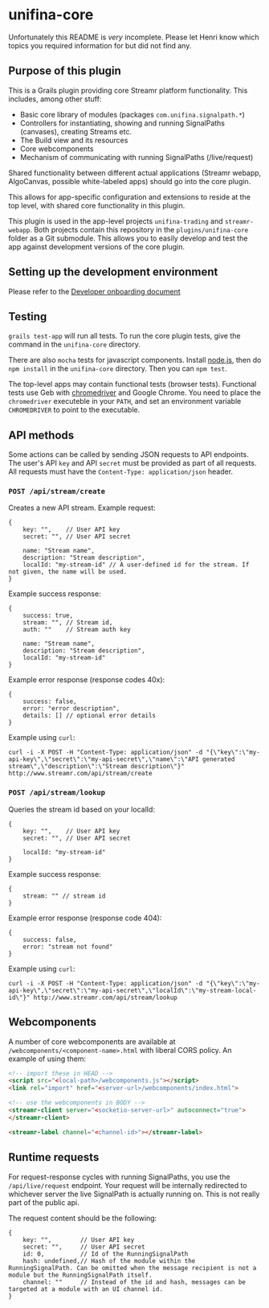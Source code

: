 # unifina-core

Unfortunately this README is *very* incomplete. Please let Henri know which topics you required information for but did not find any.

## Purpose of this plugin

This is a Grails plugin providing core Streamr platform functionality. This includes, among other stuff:

- Basic core library of modules (packages `com.unifina.signalpath.*`)
- Controllers for instantiating, showing and running SignalPaths (canvases), creating Streams etc.
- The Build view and its resources
- Core webcomponents
- Mechanism of communicating with running SignalPaths (/live/request)

Shared functionality between different actual applications (Streamr webapp, AlgoCanvas, possible white-labeled apps) should go into the core plugin.

This allows for app-specific configuration and extensions to reside at the top level, with shared core functionality in this plugin.

This plugin is used in the app-level projects `unifina-trading` and `streamr-webapp`. Both projects contain this repository in the `plugins/unifina-core` folder as a Git submodule. This allows you to easily develop and test the app against development versions of the core plugin.

## Setting up the development environment

Please refer to the [Developer onboarding document](https://docs.google.com/document/d/1a14cJYjGBwe8-BXeAz08UvE-qa12KLA6OocnXEq_cKU/edit#)

## Testing

`grails test-app` will run all tests. To run the core plugin tests, give the command in the `unifina-core` directory.

There are also `mocha` tests for javascript components. Install <a href="https://nodejs.org/">node.js</a>, then do `npm install` in the `unifina-core` directory. Then you can `npm test`.

The top-level apps may contain functional tests (browser tests). Functional tests use Geb with <a href="https://code.google.com/p/selenium/wiki/ChromeDriver">chromedriver</a> and Google Chrome. You need to place the `chromedriver` executeble in your `PATH`, and set an environment variable `CHROMEDRIVER` to point to the executable.

## API methods

Some actions can be called by sending JSON requests to API endpoints. The user's API `key` and API `secret` must be provided as part of all requests. All requests must have the `Content-Type: application/json` header.

### ``POST /api/stream/create``

Creates a new API stream. Example request:

```
{
	key: "", 	// User API key
	secret: "", // User API secret

	name: "Stream name",
	description: "Stream description",
	localId: "my-stream-id" // A user-defined id for the stream. If not given, the name will be used.
}
```

Example success response:

```
{
	success: true,
	stream: "", // Stream id,
	auth: "" 	// Stream auth key

	name: "Stream name",
	description: "Stream description",
	localId: "my-stream-id"
}
```

Example error response (response codes 40x):

```
{
	success: false,
	error: "error description",
	details: [] // optional error details
}
```

Example using `curl`:

`curl -i -X POST -H "Content-Type: application/json" -d "{\"key\":\"my-api-key\",\"secret\":\"my-api-secret\",\"name\":\"API generated stream\",\"description\":\"Stream description\"}" http://www.streamr.com/api/stream/create`


### ``POST /api/stream/lookup``

Queries the stream id based on your localId:

```
{
	key: "", 	// User API key
	secret: "", // User API secret

	localId: "my-stream-id"
}
```

Example success response:

```
{
	stream: "" // stream id
}
```

Example error response (response code 404):

```
{
	success: false,
	error: "stream not found"
}
```

Example using `curl`:

`curl -i -X POST -H "Content-Type: application/json" -d "{\"key\":\"my-api-key\",\"secret\":\"my-api-secret\",\"localId\":\"my-stream-local-id\"}" http://www.streamr.com/api/stream/lookup`


## Webcomponents

A number of core webcomponents are available at `/webcomponents/<component-name>.html` with liberal CORS policy. An example of using them:

```html
<!-- import these in HEAD -->
<script src="<local-path>/webcomponents.js"></script>
<link rel="import" href="<server-url>/webcomponents/index.html">

<!-- use the webcomponents in BODY -->
<streamr-client server="<socketio-server-url>" autoconnect="true">
</streamr-client>

<streamr-label channel="<channel-id>"></streamr-label>
```

## Runtime requests

For request-response cycles with running SignalPaths, you use the `/api/live/request` endpoint. Your request will be internally redirected to whichever server the live SignalPath is actually running on. This is not really part of the public api.

The request content should be the following:

```
{
	key: "", 		// User API key
	secret: "", 	// User API secret
	id: 0,			// Id of the RunningSignalPath
	hash: undefined,// Hash of the module within the RunningSignalPath. Can be omitted when the message recipient is not a module but the RunningSignalPath itself.
	channel: ""		// Instead of the id and hash, messages can be targeted at a module with an UI channel id.
}
```
